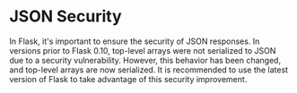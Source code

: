 # JSON Security

In Flask, it's important to ensure the security of JSON responses. In versions prior to Flask 0.10, top-level arrays were not serialized to JSON due to a security vulnerability. However, this behavior has been changed, and top-level arrays are now serialized. It is recommended to use the latest version of Flask to take advantage of this security improvement.
